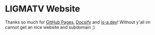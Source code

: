 # LIGMATV Website
 
Thanks so much for [GitHub Pages](https://github.io/), [Docsify](https://docsify.js.org/) and [is-a.dev](https://www.is-a.dev/)! Without y'all im cannot get an nice website and subdomain ;)
